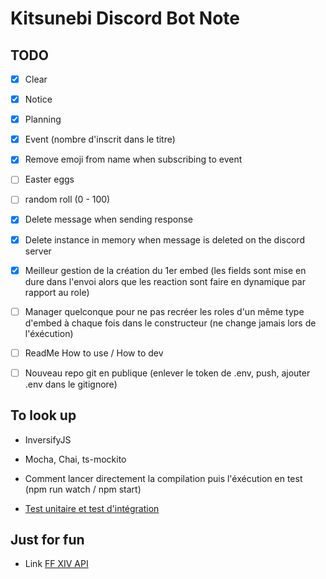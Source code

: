 # Kitsunebi Discord Bot Note

## TODO

- [x] Clear
- [x] Notice
- [x] Planning
- [x] Event (nombre d'inscrit dans le titre)
- [x] Remove emoji from name when subscribing to event
- [ ] Easter eggs
- [ ] random roll (0 - 100)
- [x] Delete message when sending response
- [x] Delete instance in memory when message is deleted on the discord server

- [x] Meilleur gestion de la création du 1er embed (les fields sont mise en dure dans l'envoi alors que les reaction sont faire en dynamique par rapport au role)
- [ ] Manager quelconque pour ne pas recréer les roles d'un même type d'embed à chaque fois dans le constructeur (ne change jamais lors de l'éxécution)

- [ ] ReadMe How to use / How to dev
- [ ] Nouveau repo git en publique (enlever le token de .env, push, ajouter .env dans le gitignore)

## To look up

- InversifyJS
- Mocha, Chai, ts-mockito
- Comment lancer directement la compilation puis l'éxécution en test (npm run watch / npm start)

- [Test unitaire et test d'intégration](https://www.toptal.com/typescript/dependency-injection-discord-bot-tutorial)
  
## Just for fun

- Link [FF XIV API](https://xivapi.com/docs)
